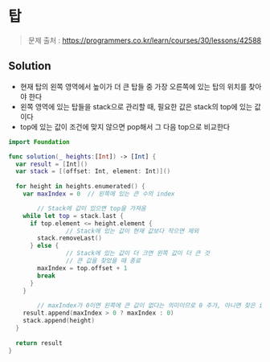 # 탑

> 문제 출처 : https://programmers.co.kr/learn/courses/30/lessons/42588

## Solution

- 현재 탑의 왼쪽 영역에서 높이가 더 큰 탑들 중 가장 오른쪽에 있는 탑의 위치를 찾아야 한다
- 왼쪽 영역에 있는 탑들을 stack으로 관리할 때, 필요한 값은 stack의 top에 있는 값이다
- top에 있는 값이 조건에 맞지 않으면 pop해서 그 다음 top으로 비교한다

```swift
import Foundation

func solution(_ heights:[Int]) -> [Int] {
  var result = [Int]()
  var stack = [(offset: Int, element: Int)]()
  
  for height in heights.enumerated() {
    var maxIndex = 0  // 왼쪽에 있는 큰 수의 index

		// Stack에 값이 있으면 top을 가져옴
    while let top = stack.last {
      if top.element <= height.element {
				// Stack에 있는 값이 현재 값보다 작으면 제외
        stack.removeLast()
      } else {
				// Stack에 있는 값이 더 크면 왼쪽 값이 더 큰 것
				// 큰 값을 찾았을 때 종료
        maxIndex = top.offset + 1
        break
      }
    }
    
		// maxIndex가 0이면 왼쪽에 큰 값이 없다는 의미이므로 0 추가, 아니면 찾은 index 추가
    result.append(maxIndex > 0 ? maxIndex : 0)
    stack.append(height)
  }
  
  return result
}
```



